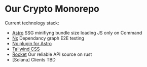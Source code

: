 # Our Crypto Monorepo

Current technology stack:

- [Astro](https://astro.build) SSG minifiyng bundle size loading JS only on Command
- [Nx](https://nx.dev) Dependancy graph E2E testing
- [Nx plugin for Astro](https://github.com/nxtensions/nxtensions)
- [Tailwind CSS](https://tailwindcss.com)
- [Rocket](https://rocket.rs) Our reliable API source on rust
- [Solana] Clients TBD
